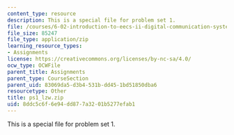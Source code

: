 ```yaml
---
content_type: resource
description: This is a special file for problem set 1.
file: /courses/6-02-introduction-to-eecs-ii-digital-communication-systems-fall-2012/8ddc5c6f6e94dd877a3201b5277efab1_ps1_lzw.zip
file_size: 85247
file_type: application/zip
learning_resource_types:
- Assignments
license: https://creativecommons.org/licenses/by-nc-sa/4.0/
ocw_type: OCWFile
parent_title: Assignments
parent_type: CourseSection
parent_uid: 83069da5-d3b4-531b-dd45-1bd51850dba6
resourcetype: Other
title: ps1_lzw.zip
uid: 8ddc5c6f-6e94-dd87-7a32-01b5277efab1
---
```

This is a special file for problem set 1.